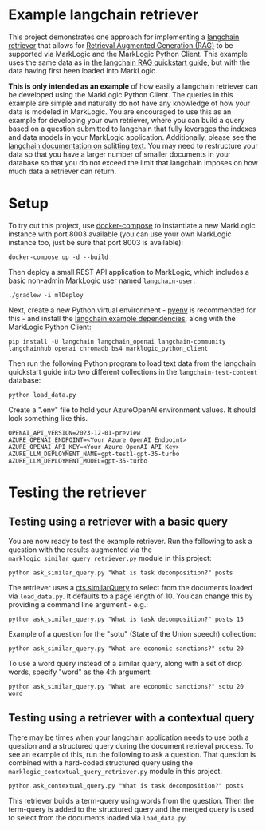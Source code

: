 # Example langchain retriever

This project demonstrates one approach for implementing a 
[langchain retriever](https://python.langchain.com/docs/modules/data_connection/)
that allows for 
[Retrieval Augmented Generation (RAG)](https://python.langchain.com/docs/use_cases/question_answering/)
to be supported via MarkLogic and the MarkLogic Python Client. This example uses the same data as in 
[the langchain RAG quickstart guide](https://python.langchain.com/docs/use_cases/question_answering/quickstart), 
but with the data having first been loaded into MarkLogic.

**This is only intended as an example** of how easily a langchain retriever can be developed
using the MarkLogic Python Client. The queries in this example are simple and naturally 
do not have any knowledge of how your data is modeled in MarkLogic. You are encouraged to use 
this as an example for developing your own retriever, where you can build a query based on a 
question submitted to langchain that fully leverages the indexes and data models in your MarkLogic
application. Additionally, please see the 
[langchain documentation on splitting text](https://python.langchain.com/docs/modules/data_connection/document_transformers/). You may need to restructure your data so that you have a larger number of 
smaller documents in your database so that you do not exceed the limit that langchain imposes on how
much data a retriever can return.

# Setup

To try out this project, use [docker-compose](https://docs.docker.com/compose/) to instantiate a new MarkLogic 
instance with port 8003 available (you can use your own MarkLogic instance too, just be sure that port 8003
is available):

    docker-compose up -d --build

Then deploy a small REST API application to MarkLogic, which includes a basic non-admin MarkLogic user 
named `langchain-user`:

    ./gradlew -i mlDeploy

Next, create a new Python virtual environment - [pyenv](https://github.com/pyenv/pyenv) is recommended for this - 
and install the 
[langchain example dependencies](https://python.langchain.com/docs/use_cases/question_answering/quickstart#dependencies),
along with the MarkLogic Python Client: 

    pip install -U langchain langchain_openai langchain-community langchainhub openai chromadb bs4 marklogic_python_client

Then run the following Python program to load text data from the langchain quickstart guide 
into two different collections in the `langchain-test-content` database:

    python load_data.py

Create a ".env" file to hold your AzureOpenAI environment values. It should look
something like this.
```
OPENAI_API_VERSION=2023-12-01-preview
AZURE_OPENAI_ENDPOINT=<Your Azure OpenAI Endpoint>
AZURE_OPENAI_API_KEY=<Your Azure OpenAI API Key>
AZURE_LLM_DEPLOYMENT_NAME=gpt-test1-gpt-35-turbo
AZURE_LLM_DEPLOYMENT_MODEL=gpt-35-turbo
```

# Testing the retriever

## Testing using a retriever with a basic query

You are now ready to test the example retriever. Run the following to ask a question
with the results augmented via the `marklogic_similar_query_retriever.py` module in this
project:

    python ask_similar_query.py "What is task decomposition?" posts

The retriever uses a [cts.similarQuery](https://docs.marklogic.com/cts.similarQuery) to
select from the documents loaded via `load_data.py`. It defaults to a page length of 10.
You can change this by providing a command line argument - e.g.:

    python ask_similar_query.py "What is task decomposition?" posts 15

Example of a question for the "sotu" (State of the Union speech) collection:

    python ask_similar_query.py "What are economic sanctions?" sotu 20

To use a word query instead of a similar query, along with a set of drop words, specify
"word" as the 4th argument:

    python ask_similar_query.py "What are economic sanctions?" sotu 20 word

## Testing using a retriever with a contextual query

There may be times when your langchain application needs to use both a question and a
structured query during the document retrieval process. To see an example of this, run
the following to ask a question. That question is combined with a hard-coded structured
query using the `marklogic_contextual_query_retriever.py` module in this project.

    python ask_contextual_query.py "What is task decomposition?" posts

This retriever builds a term-query using words from the question. Then the term-query is
added to the structured query and the merged query is used to select from the documents 
loaded via `load_data.py`.